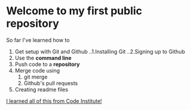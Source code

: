 # Welcome to my first public repository 

So far I've learned how to 
1. Get setup with Git and Github
..1.Installing Git 
..2.Signing up to Github
2. Use the **command line**
3. Push code to a **repository**
4. Merge code using
	1. git merge
	2. Github's pull requests
5. Creating readme files

[I learned all of this from Code Institute!](http://codeinstitute.net)